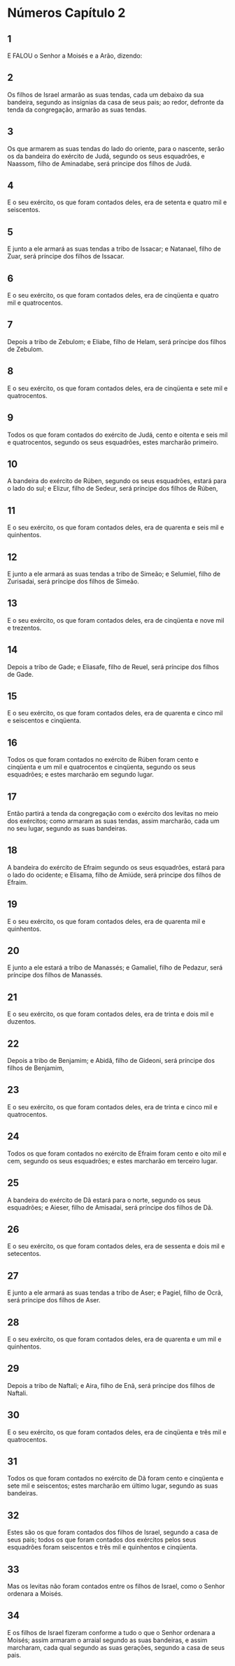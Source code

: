 # Números Capítulo 2

## 1
E FALOU o Senhor a Moisés e a Arão, dizendo:

## 2
Os filhos de Israel armarão as suas tendas, cada um debaixo da sua bandeira, segundo as insígnias da casa de seus pais; ao redor, defronte da tenda da congregação, armarão as suas tendas.

## 3
Os que armarem as suas tendas do lado do oriente, para o nascente, serão os da bandeira do exército de Judá, segundo os seus esquadrões, e Naassom, filho de Aminadabe, será príncipe dos filhos de Judá.

## 4
E o seu exército, os que foram contados deles, era de setenta e quatro mil e seiscentos.

## 5
E junto a ele armará as suas tendas a tribo de Issacar; e Natanael, filho de Zuar, será príncipe dos filhos de Issacar.

## 6
E o seu exército, os que foram contados deles, era de cinqüenta e quatro mil e quatrocentos.

## 7
Depois a tribo de Zebulom; e Eliabe, filho de Helam, será príncipe dos filhos de Zebulom.

## 8
E o seu exército, os que foram contados deles, era de cinqüenta e sete mil e quatrocentos.

## 9
Todos os que foram contados do exército de Judá, cento e oitenta e seis mil e quatrocentos, segundo os seus esquadrões, estes marcharão primeiro.

## 10
A bandeira do exército de Rúben, segundo os seus esquadrões, estará para o lado do sul; e Elizur, filho de Sedeur, será príncipe dos filhos de Rúben,

## 11
E o seu exército, os que foram contados deles, era de quarenta e seis mil e quinhentos.

## 12
E junto a ele armará as suas tendas a tribo de Simeão; e Selumiel, filho de Zurisadai, será príncipe dos filhos de Simeão.

## 13
E o seu exército, os que foram contados deles, era de cinqüenta e nove mil e trezentos.

## 14
Depois a tribo de Gade; e Eliasafe, filho de Reuel, será príncipe dos filhos de Gade.

## 15
E o seu exército, os que foram contados deles, era de quarenta e cinco mil e seiscentos e cinqüenta.

## 16
Todos os que foram contados no exército de Rúben foram cento e cinqüenta e um mil e quatrocentos e cinqüenta, segundo os seus esquadrões; e estes marcharão em segundo lugar.

## 17
Então partirá a tenda da congregação com o exército dos levitas no meio dos exércitos; como armaram as suas tendas, assim marcharão, cada um no seu lugar, segundo as suas bandeiras.

## 18
A bandeira do exército de Efraim segundo os seus esquadrões, estará para o lado do ocidente; e Elisama, filho de Amiúde, será príncipe dos filhos de Efraim.

## 19
E o seu exército, os que foram contados deles, era de quarenta mil e quinhentos.

## 20
E junto a ele estará a tribo de Manassés; e Gamaliel, filho de Pedazur, será príncipe dos filhos de Manassés.

## 21
E o seu exército, os que foram contados deles, era de trinta e dois mil e duzentos.

## 22
Depois a tribo de Benjamim; e Abidã, filho de Gideoni, será príncipe dos filhos de Benjamim,

## 23
E o seu exército, os que foram contados deles, era de trinta e cinco mil e quatrocentos.

## 24
Todos os que foram contados no exército de Efraim foram cento e oito mil e cem, segundo os seus esquadrões; e estes marcharão em terceiro lugar.

## 25
A bandeira do exército de Dã estará para o norte, segundo os seus esquadrões; e Aieser, filho de Amisadai, será príncipe dos filhos de Dã.

## 26
E o seu exército, os que foram contados deles, era de sessenta e dois mil e setecentos.

## 27
E junto a ele armará as suas tendas a tribo de Aser; e Pagiel, filho de Ocrã, será príncipe dos filhos de Aser.

## 28
E o seu exército, os que foram contados deles, era de quarenta e um mil e quinhentos.

## 29
Depois a tribo de Naftali; e Aira, filho de Enã, será príncipe dos filhos de Naftali.

## 30
E o seu exército, os que foram contados deles, era de cinqüenta e três mil e quatrocentos.

## 31
Todos os que foram contados no exército de Dã foram cento e cinqüenta e sete mil e seiscentos; estes marcharão em último lugar, segundo as suas bandeiras.

## 32
Estes são os que foram contados dos filhos de Israel, segundo a casa de seus pais; todos os que foram contados dos exércitos pelos seus esquadrões foram seiscentos e três mil e quinhentos e cinqüenta.

## 33
Mas os levitas não foram contados entre os filhos de Israel, como o Senhor ordenara a Moisés.

## 34
E os filhos de Israel fizeram conforme a tudo o que o Senhor ordenara a Moisés; assim armaram o arraial segundo as suas bandeiras, e assim marcharam, cada qual segundo as suas gerações, segundo a casa de seus pais.

